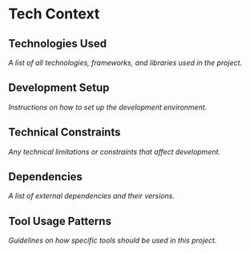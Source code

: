 # Tech Context

## Technologies Used

*A list of all technologies, frameworks, and libraries used in the project.*

## Development Setup

*Instructions on how to set up the development environment.*

## Technical Constraints

*Any technical limitations or constraints that affect development.*

## Dependencies

*A list of external dependencies and their versions.*

## Tool Usage Patterns

*Guidelines on how specific tools should be used in this project.*
